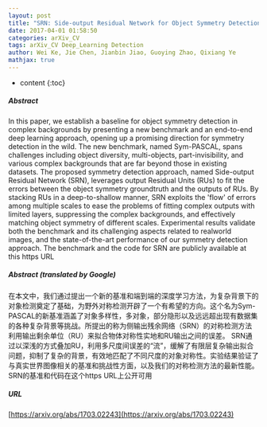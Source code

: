 ```yaml
---
layout: post
title: "SRN: Side-output Residual Network for Object Symmetry Detection in the Wild"
date: 2017-04-01 01:58:50
categories: arXiv_CV
tags: arXiv_CV Deep_Learning Detection
author: Wei Ke, Jie Chen, Jianbin Jiao, Guoying Zhao, Qixiang Ye
mathjax: true
---
```


* content
{:toc}

##### Abstract
In this paper, we establish a baseline for object symmetry detection in complex backgrounds by presenting a new benchmark and an end-to-end deep learning approach, opening up a promising direction for symmetry detection in the wild. The new benchmark, named Sym-PASCAL, spans challenges including object diversity, multi-objects, part-invisibility, and various complex backgrounds that are far beyond those in existing datasets. The proposed symmetry detection approach, named Side-output Residual Network (SRN), leverages output Residual Units (RUs) to fit the errors between the object symmetry groundtruth and the outputs of RUs. By stacking RUs in a deep-to-shallow manner, SRN exploits the 'flow' of errors among multiple scales to ease the problems of fitting complex outputs with limited layers, suppressing the complex backgrounds, and effectively matching object symmetry of different scales. Experimental results validate both the benchmark and its challenging aspects related to realworld images, and the state-of-the-art performance of our symmetry detection approach. The benchmark and the code for SRN are publicly available at this https URL

##### Abstract (translated by Google)
在本文中，我们通过提出一个新的基准和端到端的深度学习方法，为复杂背景下的对象检测奠定了基础，为野外对称检测开辟了一个有希望的方向。这个名为Sym-PASCAL的新基准涵盖了对象多样性，多对象，部分隐形以及远远超出现有数据集的各种复杂背景等挑战。所提出的称为侧输出残余网络（SRN）的对称检测方法利用输出剩余单位（RU）来拟合物体对称性实地和RU输出之间的误差。 SRN通过以深浅的方式叠加RU，利用多尺度间误差的“流”，缓解了有限层复杂输出拟合问题，抑制了复杂的背景，有效地匹配了不同尺度的对象对称性。实验结果验证了与真实世界图像相关的基准和挑战性方面，以及我们的对称检测方法的最新性能。 SRN的基准和代码在这个https URL上公开可用

##### URL
[https://arxiv.org/abs/1703.02243](https://arxiv.org/abs/1703.02243)


